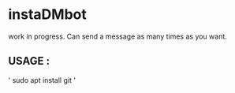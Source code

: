 # instaDMbot
work in progress. Can send a message as many times as you want.


## USAGE :
' sudo apt install git '

